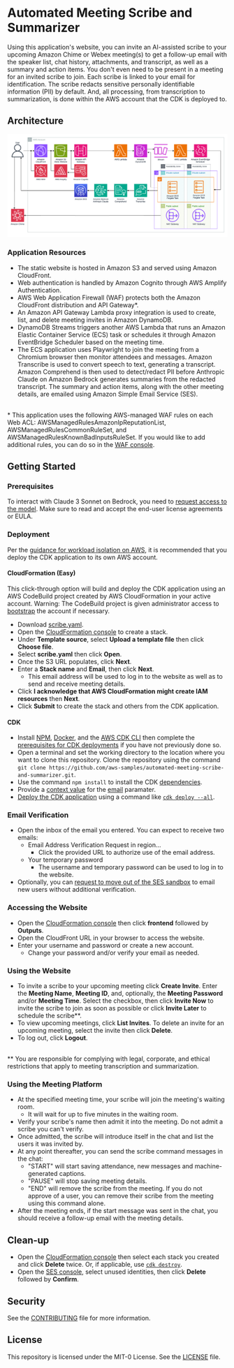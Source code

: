 
# Automated Meeting Scribe and Summarizer

Using this application's website, you can invite an AI-assisted scribe to your upcoming Amazon Chime or Webex meeting(s) to get a follow-up email with the speaker list, chat history, attachments, and transcript, as well as a summary and action items. You don't even need to be present in a meeting for an invited scribe to join. Each scribe is linked to your email for identification. The scribe redacts sensitive personally identifiable information (PII) by default. And, all processing, from transcription to summarization, is done within the AWS account that the CDK is deployed to.

## Architecture

![Architecture Diagram](architecture.png)

### Application Resources
- The static website is hosted in Amazon S3 and served using Amazon CloudFront.
- Web authentication is handled by Amazon Cognito through AWS Amplify Authentication.
- AWS Web Application Firewall (WAF) protects both the Amazon CloudFront distribution and API Gateway*.
- An Amazon API Gateway Lambda proxy integration is used to create, list, and delete meeting invites in Amazon DynamoDB.
- DynamoDB Streams triggers another AWS Lambda that runs an Amazon Elastic Container Service (ECS) task or schedules it through Amazon EventBridge Scheduler based on the meeting time.
- The ECS application uses Playwright to join the meeting from a Chromium browser then monitor attendees and messages. Amazon Transcribe is used to convert speech to text, generating a transcript. Amazon Comprehend is then used to detect/redact PII before Anthropic Claude on Amazon Bedrock generates summaries from the redacted transcript. The summary and action items, along with the other meeting details, are emailed using Amazon Simple Email Service (SES).

<br>\* This application uses the following AWS-managed WAF rules on each Web ACL: AWSManagedRulesAmazonIpReputationList, AWSManagedRulesCommonRuleSet, and AWSManagedRulesKnownBadInputsRuleSet. If you would like to add additional rules, you can do so in the [WAF console](https://console.aws.amazon.com/wafv2/homev2).<br />

## Getting Started

### Prerequisites
To interact with Claude 3 Sonnet on Bedrock, you need to [request access to the model](https://console.aws.amazon.com/bedrock/home?#/modelaccess). Make sure to read and accept the end-user license agreements or EULA.

### Deployment
Per the [guidance for workload isolation on AWS](https://aws.amazon.com/solutions/guidance/workload-isolation-on-aws/), it is recommended that you deploy the CDK application to its own AWS account.

#### CloudFormation (Easy)
This click-through option will build and deploy the CDK application using an AWS CodeBuild project created by AWS CloudFormation in your active account. Warning: The CodeBuild project is given administrator access to [bootstrap](https://docs.aws.amazon.com/cdk/v2/guide/bootstrapping.html) the account if necessary.
- Download [scribe.yaml](scribe.yaml).
- Open the [CloudFormation console](https://console.aws.amazon.com/cloudformation/home?#/stacks/create) to create a stack.
- Under **Template source**, select **Upload a template file** then click **Choose file**. 
- Select **scribe.yaml** then click **Open**. 
- Once the S3 URL populates, click **Next**. 
- Enter a **Stack name** and **Email**, then click **Next**.
    - This email address will be used to log in to the website as well as to send and receive meeting details. 
- Click **I acknowledge that AWS CloudFormation might create IAM resources** then **Next**.
- Click **Submit** to create the stack and others from the CDK application.

#### CDK
- Install [NPM](https://docs.npmjs.com/downloading-and-installing-node-js-and-npm), [Docker](https://docs.aws.amazon.com/serverless-application-model/latest/developerguide/install-docker.html#install-docker-instructions), and the [AWS CDK CLI](https://docs.aws.amazon.com/cdk/v2/guide/getting_started.html#getting_started_install) then complete the [prerequisites for CDK deployments](https://docs.aws.amazon.com/cdk/v2/guide/deploy.html#deploy-prerequisites) if you have not previously done so.
- Open a terminal and set the working directory to the location where you want to clone this repository. Clone the repository using the command `git clone https://github.com/aws-samples/automated-meeting-scribe-and-summarizer.git`.
- Use the command `npm install` to install the CDK [dependencies](https://docs.aws.amazon.com/cdk/v2/guide/work-with-cdk-typescript.html#work-with-cdk-typescript-dependencies).
- Provide a [context value](https://docs.aws.amazon.com/cdk/v2/guide/context.html) for the [email](lib/base.ts) paramater.
- [Deploy the CDK application](https://docs.aws.amazon.com/cdk/v2/guide/deploy.html#deploy-how-deploy) using a command like [`cdk deploy --all`](https://docs.aws.amazon.com/cdk/v2/guide/ref-cli-cmd-deploy.html).

### Email Verification
- Open the inbox of the email you entered. You can expect to receive two emails:
    - Email Address Verification Request in region...
        - Click the provided URL to authorize use of the email address.
    - Your temporary password
        - The username and temporary password can be used to log in to the website.
- Optionally, you can [request to move out of the SES sandbox](https://docs.aws.amazon.com/ses/latest/dg/request-production-access.html) to email new users without additional verification.

### Accessing the Website
- Open the [CloudFormation console](https://console.aws.amazon.com/cloudformation/home) then click **frontend** followed by **Outputs**.
- Open the CloudFront URL in your browser to access the website.
- Enter your username and password or create a new account.
    - Change your password and/or verify your email as needed.

### Using the Website
- To invite a scribe to your upcoming meeting click **Create Invite**. Enter the **Meeting Name**, **Meeting ID**, and, optionally, the **Meeting Password** and/or **Meeting Time**. Select the checkbox, then click **Invite Now** to invite the scribe to join as soon as possible or click **Invite Later** to schedule the scribe**.
- To view upcoming meetings, click **List Invites**. To delete an invite for an upcoming meeting, select the invite then click **Delete**.
- To log out, click **Logout**.

<br>\** You are responsible for complying with legal, corporate, and ethical restrictions that apply to meeting transcription and summarization.<br />

### Using the Meeting Platform
- At the specified meeting time, your scribe will join the meeting's waiting room.
    - It will wait for up to five minutes in the waiting room.
- Verify your scribe's name then admit it into the meeting. Do not admit a scribe you can't verify.
- Once admitted, the scribe will introduce itself in the chat and list the users it was invited by. 
- At any point thereafter, you can send the scribe command messages in the chat: 
    - "START" will start saving attendance, new messages and machine-generated captions.
    - "PAUSE" will stop saving meeting details.
    - "END" will remove the scribe from the meeting. If you do not approve of a user, you can remove their scribe from the meeting using this command alone.
- After the meeting ends, if the start message was sent in the chat, you should receive a follow-up email with the meeting details.

## Clean-up
- Open the [CloudFormation console](https://console.aws.amazon.com/cloudformation/home) then select each stack you created and click **Delete** twice. Or, if applicable, use [`cdk destroy`](https://docs.aws.amazon.com/cdk/v2/guide/ref-cli-cmd-destroy.html).
- Open the [SES console](https://console.aws.amazon.com/ses/home?#/identities), select unused identities, then click **Delete** followed by **Confirm**.

## Security
See the [CONTRIBUTING](CONTRIBUTING) file for more information.

## License
This repository is licensed under the MIT-0 License. See the [LICENSE](LICENSE) file.
